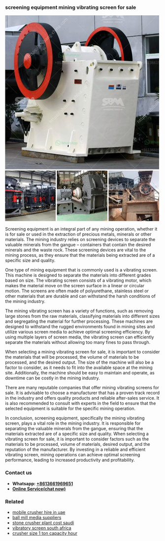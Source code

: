 <h3>screening equipment mining vibrating screen for sale</h3><img src='1708663612.jpg' alt=''><p>Screening equipment is an integral part of any mining operation, whether it is for sale or used in the extraction of precious metals, minerals or other materials. The mining industry relies on screening devices to separate the valuable minerals from the gangue – containers that contain the desired minerals and the waste rock. These screening devices are vital to the mining process, as they ensure that the materials being extracted are of a specific size and quality.</p><p>One type of mining equipment that is commonly used is a vibrating screen. This machine is designed to separate the materials into different grades based on size. The vibrating screen consists of a vibrating motor, which makes the material move on the screen surface in a linear or circular motion. The screens are often made of polyurethane, stainless steel or other materials that are durable and can withstand the harsh conditions of the mining industry.</p><p>The mining vibrating screen has a variety of functions, such as removing large stones from the raw materials, classifying materials into different sizes and segregating the material for further processing. These machines are designed to withstand the rugged environments found in mining sites and utilize various screen media to achieve optimal screening efficiency. By using multiple layers of screen media, the vibrating screen can efficiently separate the materials without allowing too many fines to pass through.</p><p>When selecting a mining vibrating screen for sale, it is important to consider the materials that will be processed, the volume of materials to be processed, and the desired output. The size of the machine will also be a factor to consider, as it needs to fit into the available space at the mining site. Additionally, the machine should be easy to maintain and operate, as downtime can be costly in the mining industry.</p><p>There are many reputable companies that offer mining vibrating screens for sale. It is advisable to choose a manufacturer that has a proven track record in the industry and offers quality products and reliable after-sales service. It is also recommended to consult with experts in the field to ensure that the selected equipment is suitable for the specific mining operation.</p><p>In conclusion, screening equipment, specifically the mining vibrating screen, plays a vital role in the mining industry. It is responsible for separating the valuable minerals from the gangue, ensuring that the materials extracted are of a specific size and quality. When selecting a vibrating screen for sale, it is important to consider factors such as the materials to be processed, volume of materials, desired output, and the reputation of the manufacturer. By investing in a reliable and efficient vibrating screen, mining operations can achieve optimal screening performance, leading to increased productivity and profitability.</p><h3>Contact us</h3><ul><li><strong>Whatsapp:&nbsp;<a href="https://wa.me/8613661969651">+8613661969651</a></strong></li><li><a href="https://swt.shibang-china.com/?git&amp;zhl&amp;screening equipment mining vibrating screen for sale"><strong>Online Service(chat now)</strong></a></li></ul><h3>Related</h3><ul><li><a href='mobile crusher hire in uae.md'>mobile crusher hire in uae</a></li><li><a href='ball mill media suppliers.md'>ball mill media suppliers</a></li><li><a href='stone crusher plant cost saudi.md'>stone crusher plant cost saudi</a></li><li><a href='vibratory screen south africa.md'>vibratory screen south africa</a></li><li><a href='crusher size 1 ton capacity hour.md'>crusher size 1 ton capacity hour</a></li></ul>